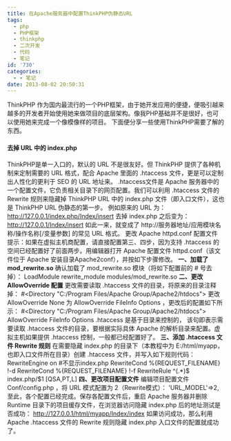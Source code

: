 ```yaml
---
title: 在Apache服务器中配置ThinkPHP伪静态URL
tags:
  - php
  - PHP框架
  - thinkphp
  - 二次开发
  - 代码
  - 笔记
id: '730'
categories:
  - - 笔记
date: 2013-08-02 20:50:31
---
```


ThinkPHP 作为国内最流行的一个PHP框架，由于她开发应用的便捷，便吸引越来越多的开发者开始使用她来做项目的底层架构。像我PHP基础并不是很好，也可以使用她来完成一个像模像样的项目。 下面便分享一些使用ThinkPHP需要了解的东西。

#### 去掉 URL 中的 index.php

ThinkPHP是单一入口的，默认的 URL 不是很友好。但 ThinkPHP 提供了各种机制来定制需要的 URL 格式，配合 Apache 里面的 .htaccess 文件，更是可以定制出人性化的更利于 SEO 的 URL 地址来。 .htaccess文件是 Apache 服务器中的一个配置文件，它负责相关目录下的网页配置。我们可以利用 .htaccess 文件的 Rewrite 规则来隐藏掉 ThinkPHP URL 中的 index.php 文件（即入口文件），这也是 ThinkPHP URL 伪静态的第一步。 例如原来的 URL 为： http://127.0.0.1/index.php/Index/insert 去掉 index.php 之后变为： http://127.0.0.1/Index/insert 如此一来，就变成了 http://服务器地址/应用模块名称/操作名称\[/变量参数\] 的常见 URL 格式。 更改 Apache httpd.conf 配置文件 提示：如果在虚拟主机商配置，请直接配置第三、四步，因为支持 .htaccess 的空间已经配置好了前面两步。用编辑器打开 Apache 配置文件 httpd.conf（该文件位于 Apache 安装目录Apache2conf），并按如下步骤修改。 **一、加载了 mod\_rewrite.so** 确认加载了 mod\_rewrite.so 模块（将如下配置前的 # 号去掉）： LoadModule rewrite\_module modules/mod\_rewrite.so **二、更改 AllowOverride 配置** 更改需要读取 .htaccess 文件的目录，将原来的目录注释掉： #<Directory "C:/Program Files/Apache Group/Apache2/htdocs"> 更改 AllowOverride None 为 AllowOverride FileInfo Options ，更改后的配置如下所示： #<Directory "C:/Program Files/Apache Group/Apache2/htdocs"> AllowOverride FileInfo Options .htaccess 是基于目录来控制的， 该句即表示需要读取 .htaccess 文件的目录，要根据实际具体 Apache 的解析目录来配置。虚拟主机如果提供 .htaccess 控制，一般都已经配置好了。 **三、添加 .htaccess 文件 Rewrite 规则** 在需要隐藏 index.php 的目录下（本教程中为 E:/html/myapp，也即入口文件所在目录）创建 .htaccess 文件，并写入如下规则代码： RewriteEngine on #不显示index.php RewriteCond %{REQUEST\_FILENAME} !-d RewriteCond %{REQUEST\_FILENAME} !-f RewriteRule ^(.\*)$ index.php/$1 \[QSA,PT,L\] **四、更改项目配置文件** 编辑项目配置文件 Conf/config.php ，将 URL 模式配置为 2（Rewrite模式）： 'URL\_MODEL'=>2, 至此，各个配置已经完成。保存各配置文件后，重启 Apache 服务器并删除 Runtime 目录下的项目缓存文件，在浏览器访问隐藏 index.php 后的地址测试是否成功： http://127.0.0.1/html/myapp/Index/index 如果访问成功，那么利用 Apache .htaccess 文件的 Rewrite 规则隐藏 index.php 入口文件的配置就成功了。